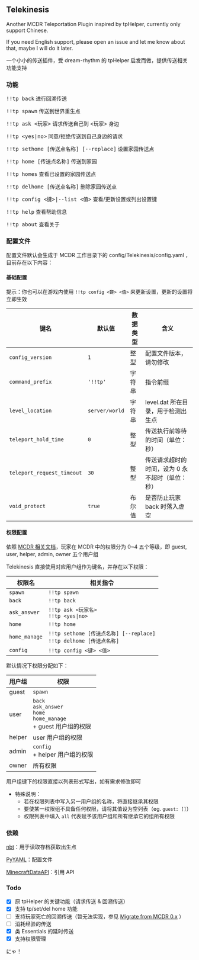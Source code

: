## Telekinesis

Another MCDR Teleportation Plugin inspired by tpHelper, currently only support Chinese.

If you need English support, please open an issue and let me know about that, maybe I will do it later.

一个小小的传送插件，受 dream-rhythm 的 tpHelper 启发而做，提供传送相关功能支持

### 功能

<kbd>!!tp back</kbd> 进行回溯传送

<kbd>!!tp spawn</kbd> 传送到世界重生点

<kbd>!!tp ask \<玩家></kbd> 请求传送自己到 \<玩家> 身边

<kbd>!!tp \<yes|no></kbd> 同意/拒绝传送到自己身边的请求

<kbd>!!tp sethome [传送点名称] [--replace]</kbd> 设置家园传送点

<kbd>!!tp home [传送点名称]</kbd> 传送到家园

<kbd>!!tp homes</kbd> 查看已设置的家园传送点

<kbd>!!tp delhome [传送点名称]</kbd> 删除家园传送点

<kbd>!!tp config \<键>|--list \<值></kbd> 查看/更新设置或列出设置键

<kbd>!!tp help</kbd> 查看帮助信息

<kbd>!!tp about</kbd> 查看关于

### 配置文件

配置文件默认会生成于 MCDR 工作目录下的 config/Telekinesis/config.yaml ，目前存在以下内容：

#### 基础配置

提示：你也可以在游戏内使用 `!!tp config <键> <值>` 来更新设置，更新的设置将立即生效

|键名|默认值|数据类型|含义|
|----|----|----|----|
|`config_version`|`1`|整型|配置文件版本，请勿修改|
|`command_prefix`|`'!!tp'`|字符串|指令前缀|
|`level_location`|`server/world`|字符串|level.dat 所在目录，用于检测出生点|
|`teleport_hold_time`|`0`|整型|传送执行前等待的时间（单位：秒）|
|`teleport_request_timeout`|`30`|整型|传送请求超时的时间，设为 0 永不超时（单位：秒）|
|`void_protect`|`true`|布尔值|是否防止玩家 back 时落入虚空|

#### 权限配置

依照 [MCDR 相关文档](https://mcdreforged.readthedocs.io/zh_CN/latest/permission.html)，玩家在 MCDR 中的权限分为 0~4 五个等级，即 guest, user, helper, admin, owner 五个用户组

Telekinesis 直接使用对应用户组作为键名，并存在以下权限：

|权限名|相关指令|
|----|----|
|`spawn`|`!!tp spawn`|
|`back`|`!!tp back`|
|`ask_answer`|`!!tp ask <玩家名>`</br>`!!tp <yes\|no>`|
|`home`|`!!tp home`|
|`home_manage`|`!!tp sethome [传送点名称] [--replace]`</br>`!!tp delhome [传送点名称]`|
|`config`|`!!tp config <键> <值>`|

默认情况下权限分配如下：

|用户组|权限|
|----|----|
|guest|`spawn`|
|user|`back`</br>`ask_answer`</br>`home`</br>`home_manage`</br>+ guest 用户组的权限|
|helper|user 用户组的权限|
|admin|`config`</br>+ helper 用户组的权限|
|owner|所有权限|

用户组键下的权限直接以列表形式写出，如有需求修改即可

- 特殊说明：
    - 若在权限列表中写入另一用户组的名称，将直接继承其权限
    - 要使某一权限组不具备任何权限，请将其值设为空列表（eg. `guest: []`）
    - 权限列表中填入 `all` 代表赋予该用户组和所有继承它的组所有权限

### 依赖

[nbt](https://pypi.org/project/NBT)：用于读取存档获取出生点

[PyYAML](https://pypi.org/project/PyYAML)：配置文件

[MinecraftDataAPI](https://github.com/MCDReforged/MinecraftDataAPI)：引用 API

### Todo

- [x] 原 tpHelper 的关键功能（请求传送 & 回溯传送）
- [x] 支持 tp/set/del home 功能
- [ ] 支持玩家死亡的回溯传送（暂无法实现，参见 [Migrate from MCDR 0.x](https://mcdreforged.readthedocs.io/zh_CN/latest/migrate_from_0.x.html?highlight=on_death_message#compatibility) ）
- [ ] 消耗经验的传送
- [x] 类 Essentials 的延时传送
- [x] 支持权限管理

にゃ！
